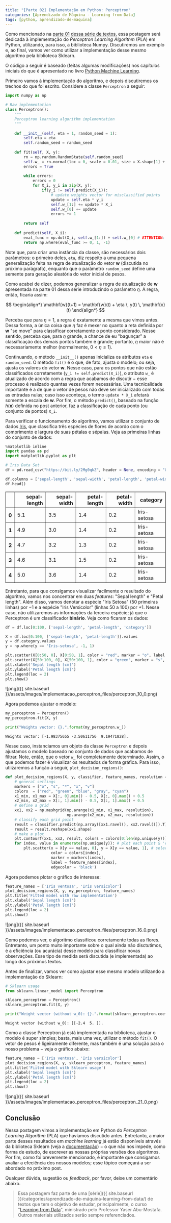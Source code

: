```yaml
---
title: "[Parte 02] Implementação em Python: Perceptron"
categories: [Aprendizado de Máquina - Learning from Data]
tags: [python, aprendizado-de-maquina]
---
```


Como mencionado na [parte 01](/o-que-e-aprendizado/) [dessa série de textos](/categories/aprendizado-de-máquina-learning-from-data/), essa postagem será dedicada à implementação do *Perceptron Learning Algorithm* (PLA) em Python, utilizando, para isso, a biblioteca Numpy. Discutiremos um exemplo e, ao final, vamos ver como utilizar a implementação desse mesmo algoritmo pela biblioteca Sklearn.

O código a seguir é baseado (feitas algumas modificações) nos capítulos iniciais do que é apresentado no livro [Python Machine Learning](https://sebastianraschka.com/books.html).

Primeiro vamos à implementação do algoritmo, e depois discutiremos os trechos do que foi escrito. Considere a classe `Perceptron` a seguir:


```python
import numpy as np

# Raw implementation
class Perceptron():
    """
    Perceptron learning algorithm implementation
    """
    
    def __init__(self, eta = 1, random_seed = 1):
        self.eta = eta
        self.random_seed = random_seed
        
    def fit(self, X, y):
        rn = np.random.RandomState(self.random_seed)
        self.w_ = rn.normal(loc = 0, scale = 0.01, size = X.shape[1] + 1)
        errors = True
        
        while errors:
            errors = 0
            for X_i, y_i in zip(X, y):
                if(y_i != self.predict(X_i)):
                    # update weights vector for misclassified points
                    update = self.eta * y_i
                    self.w_[1:] += update * X_i
                    self.w_[0] += update 
                    errors += 1
                    
        return self
    
    def predict(self, X_i):
        eval_func = np.dot(X_i, self.w_[1:]) + self.w_[0] # ATTENTION: this implemented arguments order is more intuitive
        return np.where(eval_func >= 0, 1, -1)
```

Note que, para criar uma instância da classe, são necessários dois parâmetros: o primeiro deles, `eta`, diz respeito a uma pequena generalização feita na regra de atualização do vetor $\mathbf{w}$ (discutida no próximo parágrafo), enquanto que o parâmetro `random_seed` define uma semente para geração aleatória do vetor inicial de pesos.

Como acabei de dizer, podemos generalizar a regra de atualização de $\mathbf{w}$ apresentada na parte 01 dessa série introduzindo o parâmetro $\eta$. A regra, então, ficaria assim:

$$
\begin{align*}
    \mathbf{w}(t+1) = \mathbf{w}(t) + \eta \, y(t) \, \mathbf{x}(t)
\end{align*}
$$

Perceba que para $\eta = 1$, a regra é exatamente a mesma que vimos antes. Dessa forma, a única coisa que $\eta$ faz é mexer no quanto a reta definida por $\mathbf{w}$ "se move" para classificar corretamente o ponto considerado. Nesse sentido, perceba que, para $\eta$ grande, a chance de eu "bagunçar" a classificação dos demais pontos também é grande; portanto, $\eta$ maior não é necessariamente melhor (normalmente, $0 < \eta \leq 1$). 

Continuando, o método `__init__()` apenas inicializa os atributos `eta` e `random_seed`. O método `fit()` é o que, de fato, ajusta o modelo; ou seja, ajusta os valores do vetor $\mathbf{w}$. Nesse caso, para os pontos que não estão classificados corretamente (`y_i != self.predict(X_i)`), o atributo `w_` é atualizado de acordo com a regra que acabamos de discutir $-$ esse processo é realizado quantas vezes forem necessárias. Uma tecnicalidade importante é a de que o vetor de pesos não deve ser inicializado com todas as entradas nulas; caso isso aconteça, o termo `update * X_i` afetará somente a escala de $\mathbf{w}$. Por fim, o método `predict()`, baseado na função $h(\mathbf{x})$ definida no post anterior, faz a classificação de cada ponto (ou conjunto de pontos) `X_i`. 

Para verificar o funcionamento do algoritmo, vamos utilizar o conjunto de dados [Iris](https://archive.ics.uci.edu/ml/datasets/iris), que classifica três espécies de flores de acordo com o comprimento e largura de suas pétalas e sépalas. Veja as primeiras linhas do conjunto de dados:


```python
%matplotlib inline
import pandas as pd
import matplotlib.pyplot as plt

# Iris Data Set
df = pd.read_csv("https://bit.ly/2Mg0qkZ", header = None, encoding = "UTF")

df.columns = ['sepal-length', 'sepal-width', 'petal-length', 'petal-width', 'category']
df.head()
```




<div>
<style scoped>
    .dataframe tbody tr th:only-of-type {
        vertical-align: middle;
    }

    .dataframe tbody tr th {
        vertical-align: top;
    }

    .dataframe thead th {
        text-align: right;
    }
</style>
<table border="1" class="dataframe">
  <thead>
    <tr style="text-align: right;">
      <th></th>
      <th>sepal-length</th>
      <th>sepal-width</th>
      <th>petal-length</th>
      <th>petal-width</th>
      <th>category</th>
    </tr>
  </thead>
  <tbody>
    <tr>
      <th>0</th>
      <td>5.1</td>
      <td>3.5</td>
      <td>1.4</td>
      <td>0.2</td>
      <td>Iris-setosa</td>
    </tr>
    <tr>
      <th>1</th>
      <td>4.9</td>
      <td>3.0</td>
      <td>1.4</td>
      <td>0.2</td>
      <td>Iris-setosa</td>
    </tr>
    <tr>
      <th>2</th>
      <td>4.7</td>
      <td>3.2</td>
      <td>1.3</td>
      <td>0.2</td>
      <td>Iris-setosa</td>
    </tr>
    <tr>
      <th>3</th>
      <td>4.6</td>
      <td>3.1</td>
      <td>1.5</td>
      <td>0.2</td>
      <td>Iris-setosa</td>
    </tr>
    <tr>
      <th>4</th>
      <td>5.0</td>
      <td>3.6</td>
      <td>1.4</td>
      <td>0.2</td>
      <td>Iris-setosa</td>
    </tr>
  </tbody>
</table>
</div>



Entretanto, para que consigamos visualizar facilmente o resultado do algoritmo, vamos nos concentrar em duas *features*: "Sepal length" e "Petal length". Além disso, vamos denotar a espécie "Iris Setosa" (50 primeiras linhas) por $-1$ e a espécie "Iris Versicolor" (linhas 50 a 100) por $+1$. Nesse caso, não utilizaremos as informações da terceira espécie; já que o Perceptron é um classificador **binário**. Veja como ficaram os dados:


```python
df = df.loc[0:100, ['sepal-length', 'petal-length', 'category']]

X = df.loc[0:100, ['sepal-length', 'petal-length']].values
y = df.category.values
y = np.where(y == 'Iris-setosa', -1, 1)

plt.scatter(X[0:50, 0], X[0:50, 1], color = "red", marker = "o", label = "Iris-ventosa")
plt.scatter(X[50:100, 0], X[50:100, 1], color = "green", marker = "s", label = "Iris-versicolor")
plt.xlabel('Sepal length [cm]')
plt.ylabel('Petal length [cm]')
plt.legend(loc = 2)
plt.show()
```


![png]({{ site.baseurl }}/assets/images/implementacao_perceptron_files/perceptron_10_0.png)


Agora podemos ajustar o modelo:


```python
my_perceptron = Perceptron()
my_perceptron.fit(X, y)

print("Weights vector: {}.".format(my_perceptron.w_))
```

    Weights vector: [-1.98375655 -3.50611756  9.19471828].


Nesse caso, instanciamos um objeto da classe `Perceptron` e depois ajustamos o modelo baseado no conjunto de dados que acabamos de filtrar. Note, então, que o vetor `w_` foi completamente determinado. Assim, o que podemos fazer é visualizar os resultados de forma gráfica. Para isso, utiizaremos a função a seguir, `plot_decision_regions()`:


```python
def plot_decision_regions(X, y, classifier, feature_names, resolution = 0.01):
    # general settings
    markers = ["o", "s", "*", "x", "v"]
    colors  = ("red", "green", "blue", "gray", "cyan")
    x1_min, x1_max = X[:, 0].min() - 0.5, X[:, 0].max() + 0.5
    x2_min, x2_max = X[:, 1].min() - 0.5, X[:, 1].max() + 0.5
    # define a grid
    xx1, xx2 = np.meshgrid(np.arange(x1_min, x1_max, resolution),
                           np.arange(x2_min, x2_max, resolution))
    # classify each grid point
    result = classifier.predict(np.array([xx1.ravel(), xx2.ravel()]).T)
    result = result.reshape(xx1.shape)
    # make a plot
    plt.contourf(xx1, xx2, result, colors = colors[0:len(np.unique(y))], alpha = 0.5)
    for index, value in enumerate(np.unique(y)): # plot each point & 'enumerate()' returns index and value of the given array
        plt.scatter(x = X[y == value, 0], y = X[y == value, 1], # select each X and y vectors by creating a mask
                    color = colors[index],
                    marker = markers[index],
                    label = feature_names[index],
                    edgecolor = 'black')
```

Agora podemos plotar o gráfico de interesse:


```python
feature_names = ['Iris ventosa', 'Iris versicolor']
plot_decision_regions(X, y, my_perceptron, feature_names)
plt.title('Fitted model with raw implementation')
plt.xlabel('Sepal length [cm]')
plt.ylabel('Petal length [cm]')
plt.legend(loc = 2)
plt.show()
```


![png]({{ site.baseurl }}/assets/images/implementacao_perceptron_files/perceptron_16_0.png)


Como podemos ver, o algoritmo classificou corretamente todas as flores. Entretanto, um ponto muito importante sobre o qual ainda não disctutimos, é a eficiência (ou acurácia) desse modelo para classificar novas observações. Esse tipo de medida será discutida (e implementada) ao longo dos próximos textos.

Antes de finalizar, vamos ver como ajustar esse mesmo modelo utilizando a implementação do Sklearn:


```python
# Sklearn usage
from sklearn.linear_model import Perceptron

sklearn_perceptron = Perceptron()
sklearn_perceptron.fit(X, y)

print("Weight vector (without w_0): {}.".format(sklearn_perceptron.coef_))
```

    Weight vector (without w_0): [[-2.4  5. ]].


Como a classe Perceptron já está implementada na biblioteca, ajustar o modelo é super simples; basta, mais uma vez, utilizar o método `fit()`. O vetor de pesos é ligeiramente diferente, mas também é uma solução para o nosso problema $-$ veja o gráfico abaixo:


```python
feature_names = ['Iris ventosa', 'Iris versicolor']
plot_decision_regions(X, y, sklearn_perceptron, feature_names)
plt.title('Fiited model with Sklearn usage')
plt.xlabel('Sepal length [cm]')
plt.ylabel('Petal length [cm]')
plt.legend(loc = 2)
plt.show()
```


![png]({{ site.baseurl }}/assets/images/implementacao_perceptron_files/perceptron_21_0.png)


## Conclusão

Nessa postagem vimos a implementação em Python do *Perceptron Learning Algorithm* (PLA) que havíamos discutido antes. Entretanto, a maior parte desses resultados em *machine learning* já estão disponíveis através da biblioteca Sklearn (veja a [documentação](https://scikit-learn.org/stable/)) $-$ o que não nos impede, como forma de estudo, de escrever as nossas próprias versões dos algoritmos. Por fim, como foi brevemente mencionado, é importante que consigamos avaliar a efeciência dos nossos modelos; esse tópico começará a ser abordado no próximo post.

Qualquer dúvida, sugestão ou *feedback*, por favor, deixe um comentário abaixo.

> Essa postagem faz parte de uma [série]({{ site.baseurl }}/categories/aprendizado-de-máquina-learning-from-data/) de textos que tem o objetivo de estudar, principalmente, o curso "[Learning from Data](http://www.work.caltech.edu/telecourse.html)", ministrado pelo Professor Yaser Abu-Mostafa. Outros materiais utilizados serão sempre referenciados.